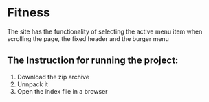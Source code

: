 # Fitness
The site has the functionality of selecting the active menu item when scrolling the page, the fixed header and the burger menu

## The Instruction for running the project:
1) Download the zip archive
2) Unnpack it
3) Open the index file in a browser
